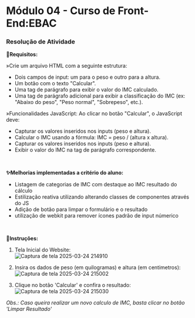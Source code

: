 <h1>Módulo 04 - Curso de Front-End:EBAC</h1> 
<h3>Resolução de Atividade</h3> 

<strong>📝Requisitos:</strong> <br/>

»Crie um arquivo HTML com a seguinte estrutura:
<ul>
  <li>Dois campos de input: um para o peso e outro para a altura.</li>
  <li>Um botão com o texto "Calcular".</li>
  <li>Uma tag de parágrafo para exibir o valor do IMC calculado.</li>
  <li>Uma tag de parágrafo adicional para exibir a classificação do IMC (ex: "Abaixo do peso", "Peso normal", "Sobrepeso", etc.).</li>
</ul>

»Funcionalidades JavaScript: Ao clicar no botão "Calcular", o JavaScript deve:
<ul>
  <li>Capturar os valores inseridos nos inputs (peso e altura).</li>
  <li>Calcular o IMC usando a fórmula: IMC = peso / (altura x altura).</li>
  <li>Capturar os valores inseridos nos inputs (peso e altura).</li>
  <li>Exibir o valor do IMC na tag de parágrafo correspondente.</li>
</ul>

<br/>

<strong>✨Melhorias implementadas a critério do aluno:</strong><br/>

<ul>
  <li>Listagem de categorias de IMC com destaque ao IMC resultado do cálculo</li>
  <li>Estilização reativa utilizando alterando classes de componentes através do JS</li>
  <li>Adição de botão para limpar o formulário e o resultado</li>
  <li>utilização de webkit para remover ícones padrão de input númerico</li>
</ul>

<br/>

<strong>📎Instruções:</strong>

1. Tela Inicial do Website:<br/>
![Captura de tela 2025-03-24 214910](https://github.com/user-attachments/assets/ec6c0319-b602-42fa-809e-df96332c7ca7)

2. Insira os dados de peso (em quilogramas) e altura (em centimetros):<br/>
![Captura de tela 2025-03-24 215002](https://github.com/user-attachments/assets/0e13a0cb-2107-4642-8d78-f1c40e523e74)

3. Clique no botão 'Calcular' e confira o resultado:<br/>
![Captura de tela 2025-03-24 215030](https://github.com/user-attachments/assets/7a5a5e0a-fdb6-442b-b679-9dfd2557ca81)

<i>Obs.: Caso queira realizar um novo calculo de IMC, basta clicar no botão 'Limpar Resultado'</i>
